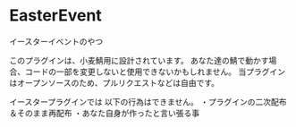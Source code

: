 # EasterEvent
イースターイベントのやつ

このプラグインは、小麦鯖用に設計されています。
あなた達の鯖で動かす場合、コードの一部を変更しないと使用できないかもしれません。
当プラグインはオープンソースのため、プルリクエストなどは自由です。

イースタープラグインでは
以下の行為はできません。
・プラグインの二次配布＆そのまま再配布
・あなた自身が作ったと言い張る事
